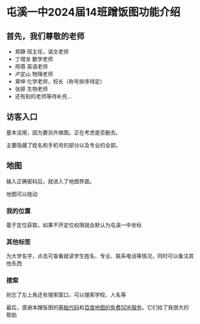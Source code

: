 # 屯溪一中2024届14班蹭饭图功能介绍

## 首先，我们尊敬的老师

- 郑静 班主任，语文老师
- 丁增龙 数学老师
- 邢蓓 英语老师
- 卢定山 物理老师
- 章坤 化学老师，校长（称号排序待定）
- 张婷 生物老师
- 还有别的老师等待补充...

## 访客入口

基本没用，因为要另外做图。正在考虑是否删去。

主要隐藏了姓名和手机号的部分以及专业的全部。

## 地图

输入正确密码后，就进入了地图界面。

地图可以拖动

### 我的位置

基于定位获取，如果不开定位权限就会默认为屯溪一中坐标

### 其他标签

为大学名字，点击可查看就读学生姓名、专业、联系电话等情况，同时可以备注其他东西

### 搜索

别忘了左上角还有搜索窗口，可以搜索学校、人名等

最后，感谢本蹭饭图的[基础代码](https://TG2019303.github.io)和[百度地图的免费SDK服务](https://lbsyun.baidu.com/apiconsole/center)，它们给了我很大的帮助
